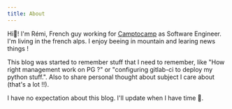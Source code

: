 ```yaml
---
title: About
---
```


Hi👋! I'm Rémi, French guy working for [Camptocamp](https://www.camptocamp.com) as Software Engineer. I'm living in the french alps. I enjoy beeing in mountain and learing news things !

This blog was started to remember stuff that I need to remember, like "How right management work on PG ?" or "configuring gitlab-ci to deploy my python stuff.". Also to share personal thought about subject I care about (that's a lot !!).

I have no expectation about this blog. I'll update when I have time 😬.



